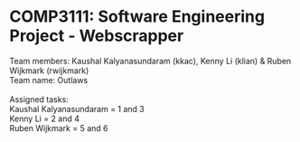 # COMP3111: Software Engineering Project - Webscrapper  

Team members: Kaushal Kalyanasundaram (kkac), Kenny Li (klian) & Ruben Wijkmark (rwijkmark)<br/>
Team name: Outlaws<br/>
<br/>
Assigned tasks:<br/>
Kaushal Kalyanasundaram = 1 and 3<br/>
Kenny Li = 2 and 4<br/>
Ruben Wijkmark = 5 and 6<br/>